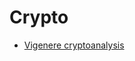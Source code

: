 
# Crypto

- [Vigenere cryptoanalysis][vigenere]

[vigenere]:http://nbviewer.jupyter.org/github/massimo-nocentini/crypto-and-codes/blob/master/vigenere-cryptoanalysis.ipynb
